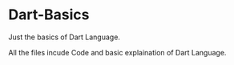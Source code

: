 # Dart-Basics
Just the basics of Dart Language.

All the files incude Code and basic explaination of Dart Language. 

